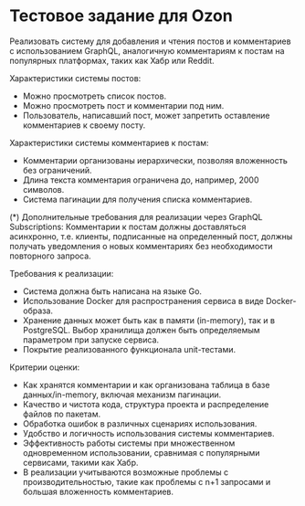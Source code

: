 # Тестовое задание для Ozon

Реализовать систему для добавления и чтения постов и комментариев с использованием GraphQL, аналогичную комментариям к постам на популярных платформах, таких как Хабр или Reddit.

Характеристики системы постов:
- Можно просмотреть список постов.
- Можно просмотреть пост и комментарии под ним.
- Пользователь, написавший пост, может запретить оставление комментариев к своему посту.

Характеристики системы комментариев к постам:
- Комментарии организованы иерархически, позволяя вложенность без ограничений.
- Длина текста комментария ограничена до, например, 2000 символов.
- Система пагинации для получения списка комментариев.

(*) Дополнительные требования для реализации через GraphQL Subscriptions:
Комментарии к постам должны доставляться асинхронно, т.е. клиенты, подписанные на определенный пост, должны получать уведомления о новых комментариях без необходимости повторного запроса.

Требования к реализации:
- Система должна быть написана на языке Go.
- Использование Docker для распространения сервиса в виде Docker-образа.
- Хранение данных может быть как в памяти (in-memory), так и в PostgreSQL. Выбор хранилища должен быть определяемым параметром при запуске сервиса.
- Покрытие реализованного функционала unit-тестами.

Критерии оценки:
- Как хранятся комментарии и как организована таблица в базе данных/in-memory, включая механизм пагинации.
- Качество и чистота кода, структура проекта и распределение файлов по пакетам.
- Обработка ошибок в различных сценариях использования.
- Удобство и логичность использования системы комментариев.
- Эффективность работы системы при множественном одновременном использовании, сравнимая с популярными сервисами, такими как Хабр.
- В реализации учитываются возможные проблемы с производительностью, такие как проблемы с n+1 запросами и большая вложенность комментариев.
